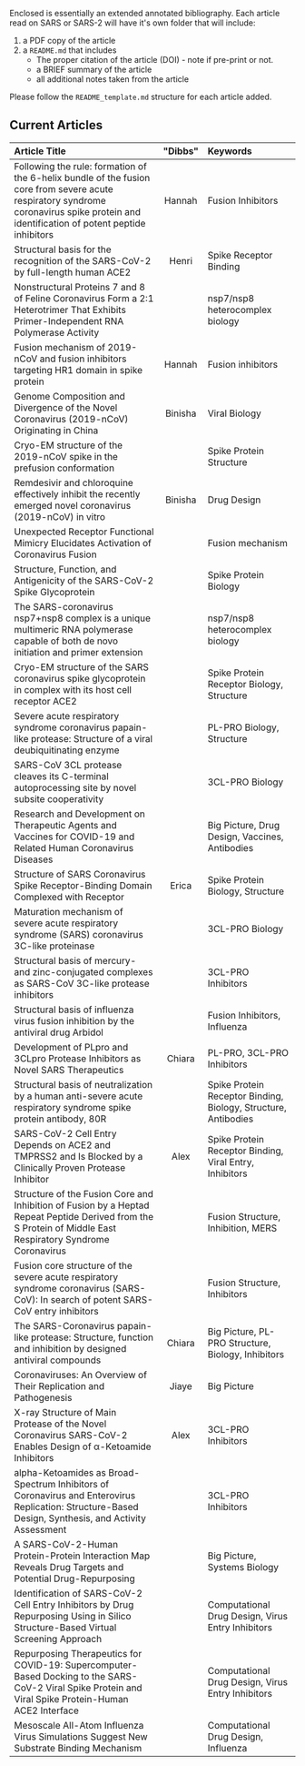 Enclosed is essentially an extended annotated bibliography. Each article read on SARS or SARS-2 will have it's own folder that will include:
1. a PDF copy of the article
2. a `README.md` that includes
   * The proper citation of the article (DOI) - note if pre-print or not.
   * a BRIEF summary of the article
   * all additional notes taken from the article

Please follow the `README_template.md` structure for each article added.

## **Current Articles**
| **Article Title**   | "Dibbs" | Keywords |
|:---|:---:|:---|
| Following the rule: formation of the 6-helix bundle of the fusion core from severe acute respiratory syndrome coronavirus spike protein and identification of potent peptide inhibitors   | Hannah  | Fusion Inhibitors |
| Structural basis for the recognition of the SARS-CoV-2 by full-length human ACE2   |  Henri | Spike Receptor Binding |
| Nonstructural Proteins 7 and 8 of Feline Coronavirus Form a 2:1 Heterotrimer That Exhibits Primer-Independent RNA Polymerase Activity  |   | nsp7/nsp8 heterocomplex biology |
| Fusion mechanism of 2019-nCoV and fusion inhibitors targeting HR1 domain in spike protein  | Hannah | Fusion inhibitors |
| Genome Composition and Divergence of the Novel Coronavirus (2019-nCoV) Originating in China   | Binisha | Viral Biology |
| Cryo-EM structure of the 2019-nCoV spike in the prefusion conformation  |   | Spike Protein Structure |
| Remdesivir and chloroquine effectively inhibit the recently emerged novel coronavirus (2019-nCoV) in vitro   |Binisha   | Drug Design |
| Unexpected Receptor Functional Mimicry Elucidates Activation of Coronavirus Fusion  |   | Fusion mechanism |
| Structure, Function, and Antigenicity of the SARS-CoV-2 Spike Glycoprotein  |   | Spike Protein Biology |
| The SARS-coronavirus nsp7+nsp8 complex is a unique multimeric RNA polymerase capable of both de novo initiation and primer extension  |  | nsp7/nsp8 heterocomplex biology |
| Cryo-EM structure of the SARS coronavirus spike glycoprotein in complex with its host cell receptor ACE2   |   | Spike Protein Receptor Biology, Structure |
| Severe acute respiratory syndrome coronavirus papain-like protease: Structure of a viral deubiquitinating enzyme   |   | PL-PRO Biology, Structure |
| SARS-CoV 3CL protease cleaves its C-terminal autoprocessing site by novel subsite cooperativity   |   | 3CL-PRO Biology |
| Research and Development on Therapeutic Agents and Vaccines for COVID-19 and Related Human Coronavirus Diseases   |   | Big Picture, Drug Design, Vaccines, Antibodies |
| Structure of SARS Coronavirus Spike Receptor-Binding Domain Complexed with Receptor   | Erica  | Spike Protein Biology, Structure |
| Maturation mechanism of severe acute respiratory syndrome (SARS) coronavirus 3C-like proteinase   |   | 3CL-PRO Biology |
| Structural basis of mercury- and zinc-conjugated complexes as SARS-CoV 3C-like protease inhibitors  |   | 3CL-PRO Inhibitors |
| Structural basis of influenza virus fusion inhibition by the antiviral drug Arbidol   |   | Fusion Inhibitors, Influenza |
| Development of PLpro and 3CLpro Protease Inhibitors as Novel SARS Therapeutics   | Chiara | PL-PRO, 3CL-PRO Inhibitors |
| Structural basis of neutralization by a human anti-severe acute respiratory syndrome spike protein antibody, 80R   |   | Spike Protein Receptor Binding, Biology, Structure, Antibodies |
| SARS-CoV-2 Cell Entry Depends on ACE2 and TMPRSS2 and Is Blocked by a Clinically Proven Protease Inhibitor   | Alex | Spike Protein Receptor Binding, Viral Entry, Inhibitors |
| Structure of the Fusion Core and Inhibition of Fusion by a Heptad Repeat Peptide Derived from the S Protein of Middle East Respiratory Syndrome Coronavirus   |   | Fusion Structure, Inhibition, MERS |
| Fusion core structure of the severe acute respiratory syndrome coronavirus (SARS-CoV): In search of potent SARS-CoV entry inhibitors   |   | Fusion Structure, Inhibitors |
| The SARS-Coronavirus papain-like protease: Structure, function and inhibition by designed antiviral compounds   | Chiara | Big Picture, PL-PRO Structure, Biology, Inhibitors |
| Coronaviruses: An Overview of Their Replication and Pathogenesis   |Jiaye| Big Picture |
| X-ray Structure of Main Protease of the Novel Coronavirus SARS-CoV-2 Enables Design of α-Ketoamide Inhibitors| Alex| 3CL-PRO Inhibitors |
| alpha-Ketoamides as Broad-Spectrum Inhibitors of Coronavirus and Enterovirus Replication: Structure-Based Design, Synthesis, and Activity Assessment |   | 3CL-PRO Inhibitors |
| A SARS-CoV-2-Human Protein-Protein Interaction Map Reveals Drug Targets and Potential Drug-Repurposing|   | Big Picture, Systems Biology |
| Identification of SARS-CoV-2 Cell Entry Inhibitors by Drug Repurposing Using in Silico Structure-Based Virtual Screening Approach  |   | Computational Drug Design, Virus Entry Inhibitors |
| Repurposing Therapeutics for COVID-19: Supercomputer-Based Docking to the SARS-CoV-2 Viral Spike Protein and Viral Spike Protein-Human ACE2 Interface   |   | Computational Drug Design, Virus Entry Inhibitors |
| Mesoscale All-Atom Influenza Virus Simulations Suggest New Substrate Binding Mechanism |   | Computational Drug Design, Influenza |
